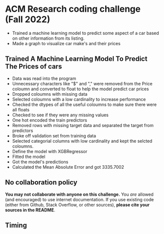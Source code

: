 # ACM Research coding challenge (Fall 2022)

- Trained a machine learning model to predict some aspect of a car based on other information from its listing.
- Made a graph to visualize car make's and their prices

## Trained A Machine Learning Model To Predict The Prices of cars
- Data was read into the program
- Unnecessary characters like "$" and "," were removed from the Price coloumn and converted to float to help the model predict car prices
- Dropped coloumns with missing data
- Selected coloumns with a low cardinality to increase performance
- Checked the dtypes of all the useful coloumns to make sure there were all floats
- Checked to see if they were any missing values
- One hot encoded the train predictors
- Removed rows with missing target data and separated the target from predictors
- Broke off validation set from training data
- Selected categorial columns with low cardinality and kept the selcted coloumns.
- Define the model with XGBRegressor
- Fitted the model
- Got the model's predictions 
- Calculated the Mean Absolute Error and got 3335.7002



## No collaboration policy

**You may not collaborate with anyone on this challenge.** You _are_ allowed (and encouraged) to use internet documentation. If you use existing code (either from Github, Stack Overflow, or other sources), **please cite your sources in the README**.

## Timing
